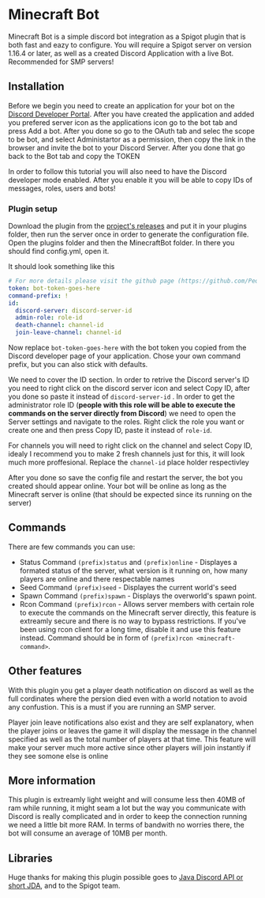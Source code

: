 # Minecraft Bot
Minecraft Bot is a simple discord bot integration as a Spigot plugin that is both fast and eazy to configure. You will require a Spigot server on version 1.16.4 or later, as well as a created Discord Application with a live Bot. Recommended for SMP servers!

## Installation
Before we begin you need to create an application for your bot on the [Discord Developer Portal](https://discord.com/developers/applications/). After you have created the application and added you prefered server icon as the applications icon go to the bot tab and press Add a bot. After you done so go to the OAuth tab and selec the scope to be bot, and select Administartor as a permission, then copy the link in the browser and invite the bot to your Discord Server. After you done that go back to the Bot tab and copy the TOKEN

In order to follow this tutorial you will also need to have the Discord developer mode enabled. After you enable it you will be able to copy IDs of messages, roles, users and bots!

### Plugin setup
Download the plugin from the [project's releases](https://github.com/Pequla/MinecraftBot/releases/latest) and put it in your plugins folder, then run the server once in order to generate the configuration file.
Open the plugins folder and then the MinecraftBot folder. In there you should find config.yml, open it.

It should look something like this
```yaml
# For more details please visit the github page (https://github.com/Pequla/MinecraftBot)
token: bot-token-goes-here
command-prefix: !
id:
  discord-server: discord-server-id
  admin-role: role-id
  death-channel: channel-id
  join-leave-channel: channel-id

```
Now replace  `bot-token-goes-here` with the bot token you copied from the Discord developer page of your application. Chose your own command prefix, but you can also stick with defaults.

We need to cover the ID section. In order to retrive the Discord server's ID you need to right click on the discord server icon and select Copy ID, after you done so paste it instead of `discord-server-id` . In order to get the administrator role ID (**people with this role will be able to execute the commands on the server directly from Discord**) we need to open the Server settings and navigate to the roles. Right click the role you want or create one and then press Copy ID, paste it instead of `role-id`.

For channels you will need to right click on the channel and select Copy ID, idealy I recommend you to make 2 fresh channels just for this, it will look much more proffesional. Replace the `channel-id` place holder respectivley

After you done so save the config file and restart the server, the bot you created should appear online. Your bot will be online as long as the Minecraft server is online (that should be expected since its running on the server)

## Commands
There are few commands you can use:
 
- Status Command `(prefix)status` and `(prefix)online` - Displayes a formated status of the server, what version is it running on, how many players are online and there respectable names
- Seed Command `(prefix)seed` - Displayes the current world's seed
- Spawn Command `(prefix)spawn` - Displays the overworld's spawn point.
- Rcon Command `(prefix)rcon` - Allows server members with certain role to execute the commands on the Minecraft server directly, this feature is extreamly secure and there is no way to bypass restrictions. If you've been using rcon client for a long time, disable it and use this feature instead. Command should be in form of `(prefix)rcon <minecraft-command>`.

## Other features
With this plugin you get a player death notification on discord as well as the full cordinates where the persion died even with a world notation to avoid any confustion. This is a must if you are running an SMP server.

Player join leave notifications also exist and they are self explanatory, when the player joins or leaves the game it will display the message in the channel specified as well as the total number of players at that time. This feature will make your server much more active since other players will join instantly if they see somone else is online

## More information
This plugin is extreamly light weight and will consume less then 40MB of ram while running, it might seam a lot but the way you communicate with Discord is really complicated and in order to keep the connection running we need a little bit more RAM. In terms of bandwith no worries there, the bot will consume an average of 10MB per month.

## Libraries
Huge thanks for making this plugin possible goes to [Java Discord API or short JDA](https://github.com/DV8FromTheWorld/JDA),  and to the Spigot team.
